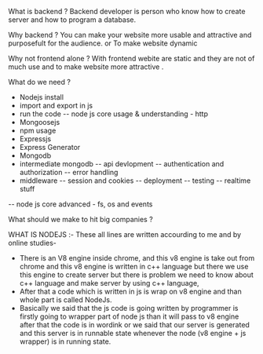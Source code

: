 What is backend ?
Backend developer is person who know how to create server and how to program a database.

Why backend ?
You can make your website more usable and attractive and purposefult for the audience.
or To make website dynamic

Why not frontend alone ?
With frontend webite are static and they are not of much use and to make website more attractive .

What do we need ?

- Nodejs install
- import and export in js
- run the code
  -- node js core usage & understanding - http
- Mongoosejs
- npm usage
- Expressjs
- Express Generator
- Mongodb
- intermediate mongodb
  -- api devlopment
  -- authentication and authorization
  -- error handling
- middleware
  -- session and cookies
  -- deployment
  -- testing
  -- realtime stuff

-- node js core advanced - fs, os and events

What should we make to hit big companies ?

WHAT IS NODEJS :-
These all lines are written accourding to me and by online studies-

- There is an V8 engine inside chrome, and this v8 engine is take out from chrome and this v8 engine is written in c++ language but there we use this engine to create server but there is problem we need to know about c++ language and make server by using c++ language,
- After that a code which is written in js is wrap on v8 engine and than whole part is called NodeJs.
- Basically we said that the js code is going written by programmer is firstly going to wrapper part of node js than it will pass to v8 engine after that the code is in wordink or we said that our server is generated and this server is in runnable state whenever the node (v8 engine + js wrapper) is in running state.
